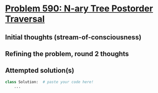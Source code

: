 # [Problem 590: N-ary Tree Postorder Traversal](https://leetcode.com/problems/n-ary-tree-postorder-traversal/description/?envType=daily-question)

## Initial thoughts (stream-of-consciousness)

## Refining the problem, round 2 thoughts

## Attempted solution(s)
```python
class Solution:  # paste your code here!
    ...
```
